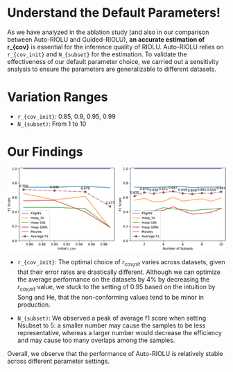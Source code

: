 # Understand the Default Parameters!
As we have analyzed in the ablation study (and also in our comparison between Auto-RIOLU and Guided-RIOLU), **an accurate estimation of r_{cov}** is essential for the inference quality of RIOLU. Auto-RIOLU relies on ```r_{cov_init}``` and ```N_{subset}``` for the estimation. To validate the effectiveness of our default parameter choice, we carried out a sensitivity analysis to ensure the parameters are generalizable to different datasets. 

# Variation Ranges
- ```r_{cov_init}```: 0.85, 0.9, 0.95, 0.99
- ```N_{subset)```: From 1 to 10

# Our Findings

![profiling_quality](../images/sensitivity_analysis.png?raw=true)
- ```r_{cov_init}```: The optimal choice of $r_{cov_init}$ varies across datasets, given that their error rates are drastically different. Although we can optimize the average performance on the datasets by 4% by decreasing the $r_{cov_init}$ value, we stuck to the setting of 0.95 based on the intuition by Song and He, that the non-conforming values tend to be minor in production. 

- ```N_{subset)```: We observed a peak of average f1 score when setting Nsubset to 5: a smaller number may cause the samples to be less representative, whereas a larger number would decrease the efficiency and may cause too many overlaps among the samples. 

Overall, we observe that the performance of Auto-RIOLU is relatively stable across different parameter settings.
